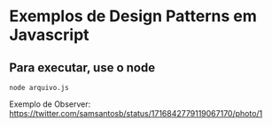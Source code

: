 # Exemplos de Design Patterns em Javascript

## Para executar, use o node

```
node arquivo.js
```

Exemplo de Observer: https://twitter.com/samsantosb/status/1716842779119067170/photo/1
